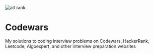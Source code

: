 ![alt rank](https://www.codewars.com/users/oscarsanchez13/badges/large)

# Codewars

My solutions to coding interview problems on Codewars, HackerRank, Leetcode, Algoexpert, and other interview preparation websites
